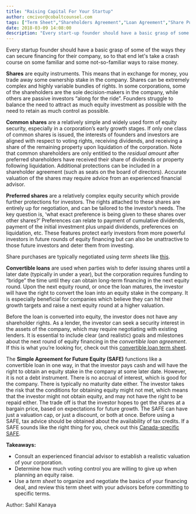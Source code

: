 ```yaml
---
title: "Raising Capital For Your Startup"
author: cmcivor@cobaltcounsel.com
tags: ["Term Sheet","Shareholders Agreement","Loan Agreement","Share Purchase Agreement","Investor Term Sheet"]
date: 2018-03-09 14:08:00
description: "Every start-up founder should have a basic grasp of some of the ways they can secure financing for their company, so to that end let's take a crash course on some familiar and some not-so-familiar..."
---
```


 

Every startup founder should have a basic grasp of some of the ways they can secure financing for their company, so to that end let's take a crash course on some familiar and some not-so-familiar ways to raise money.

**Shares** are equity instruments. This means that in exchange for money, you trade away some ownership stake in the company. Shares can be extremely complex and highly variable bundles of rights. In some corporations, some of the shareholders are the sole decision-makers in the company, while others are passive investors “along for the ride”. Founders struggle to balance the need to attract as much equity investment as possible with the need to retain as much control as possible.

 

**Common shares** are a relatively simple and widely used form of equity security, especially in a corporation’s early growth stages. If only one class of common shares is issued, the interests of founders and investors are aligned with respect to voting rights, receiving dividends, and receiving a share of the remaining property upon liquidation of the corporation. Note that common shareholders are only entitled to the *residual amount* after preferred shareholders have received their share of dividends or property following liquidation. Additional protections can be included in a shareholder agreement (such as seats on the board of directors). Accurate valuation of the shares may require advice from an experienced financial advisor.

 

**Preferred shares** are a relatively complex equity security which provide further protections for investors. The rights attached to these shares are entirely up for negotiation, and can be tailored to the investor’s needs. The key question is, ‘what exact preference is being given to these shares over other shares?’ Preferences can relate to payment of cumulative dividends, payment of the initial investment plus unpaid dividends, preferences on liquidation, etc. These features protect early investors from more powerful investors in future rounds of equity financing but can also be unattractive to those future investors and deter them from investing.

 

Share purchases are typically negotiated using *term sheets* like [this](https://clausehound.com/legal-contract/16322).

 

**Convertible loans** are used when parties wish to defer issuing shares until a later date (typically in under a year), but the corporation requires funding to “bridge” the time until they can obtain long-term financing in the next equity round. Upon the next equity round, or once the loan matures, the investor will have the right to convert the loan into an equity stake in the company. It is especially beneficial for companies which believe they can hit their growth targets and raise a next equity round at a higher valuation.

Before the loan is converted into equity, the investor does not have any shareholder rights. As a lender, the investor can seek a security interest in the assets of the company, which may require negotiating with existing lenders. It is essential to include clear (and realistic) goals and milestones about the next round of equity financing in the *convertible loan agreement*. If this is what you’re looking for, check out this [convertible loan term sheet](https://clausehound.com/legal-contract/16287).

 

The **Simple Agreement for Future Equity (SAFE)** functions like a convertible loan in one way, in that the investor pays cash and will have the right to obtain an equity stake in the company at some later date. However, it is not a debt instrument. There is no accrual of interest, which is good for the company. There is typically no maturity date either. The investor takes the risk that the conditions for obtaining equity might not met, which means that the investor might not obtain equity, and may not have the right to be repaid either. The trade off is that the investor hopes to get the shares at a bargain price, based on expectations for future growth. The SAFE can have just a valuation cap, or just a discount, or both at once. Before using a SAFE, tax advice should be obtained about the availability of tax credits. If a SAFE sounds like the right thing for you, check out this [Canada-specific SAFE](https://clausehound.com/legal-contract/16297).

 

**Takeaways:**
- Consult an experienced financial advisor to establish a realistic valuation of your corporation.
- Determine how much voting control you are willing to give up when planning an equity raise.
- Use a *term sheet* to organize and negotiate the basics of your financing deal, and review this term sheet with your advisors before committing to specific terms.

Author: Sahil Kanaya
